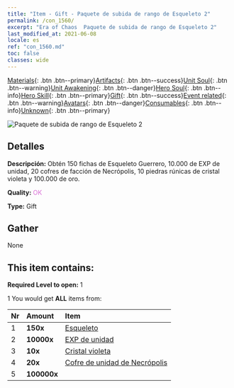 ```yaml
---
title: "Item - Gift - Paquete de subida de rango de Esqueleto 2"
permalink: /con_1560/
excerpt: "Era of Chaos  Paquete de subida de rango de Esqueleto 2"
last_modified_at: 2021-06-08
locale: es
ref: "con_1560.md"
toc: false
classes: wide
---
```

 [Materials](/ItemsES/){: .btn .btn--primary}[Artifacts](/ItemsES/Artifacts/){: .btn .btn--success}[Unit Soul](/ItemsES/UnitSoul/){: .btn .btn--warning}[Unit Awakening](/ItemsES/UnitAwakening/){: .btn .btn--danger}[Hero Soul](/ItemsES/HeroSoul/){: .btn .btn--info}[Hero Skill](/ItemsES/HeroSkill/){: .btn .btn--primary}[Gift](/ItemsES/Gift/){: .btn .btn--success}[Event related](/ItemsES/Events/){: .btn .btn--warning}[Avatars](/ItemsES/Avatars/){: .btn .btn--danger}[Consumables](/ItemsES/Consumables/){: .btn .btn--info}[Unknown](/ItemsES/Unknown/){: .btn .btn--primary}

 ![Paquete de subida de rango de Esqueleto 2](/images/t/i_907174.png)

## Detalles
 **Descripción:** Obtén 150 fichas de Esqueleto Guerrero, 10.000 de EXP de unidad, 20 cofres de facción de Necrópolis, 10 piedras rúnicas de cristal violeta y 100.000 de oro.

 **Quality:** <span style="color: #DA70D6">OK</span>

 **Type:** Gift

## Gather

  None

## This item contains:

 **Required Level to open:** 1

 1 You would get **ALL** items  from:

  | Nr | Amount |     Item    |
  |:---|:-------|:------------|
  | 1 |  **150x** | [Esqueleto](/ItemsES/unt_208/) |  | 
  | 2 |  **10000x** | [EXP de unidad](/ItemsES/con_902/) |  | 
  | 3 |  **10x** | [Cristal violeta](/ItemsES/con_720/) |  | 
  | 4 |  **20x** | [Cofre de unidad de Necrópolis](/ItemsES/con_1271/) |  | 
  | 5 |  **100000x** | <i class="fas fa-coins"/> |  | 
